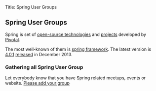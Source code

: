 Title:  Spring User Groups


## Spring User Groups

Spring is set of [open-source technologies](http://www.gopivotal.com/oss)
 and [projects](https://github.com/spring-projects/) developed by [Pivotal](http://www.gopivotal.com/).

The most well-known of them is [spring framework](https://github.com/spring-projects/spring-framework).
The latest version is [4.0.1](http://mvnrepository.com/artifact/org.springframework/spring-core)
 [released](http://spring.io/blog/2013/12/12/announcing-spring-framework-4-0-ga-release) in December 2013. 

### Gathering all Spring User Group

Let everybody know that you have Spring related meetups, events  or website.
[Please add your group](https://github.com/spring-ug/spring-ug.github.io/edit/master/index.md)
 